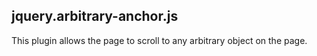 ## jquery.arbitrary-anchor.js

This plugin allows the page to scroll to any arbitrary object on the page.
